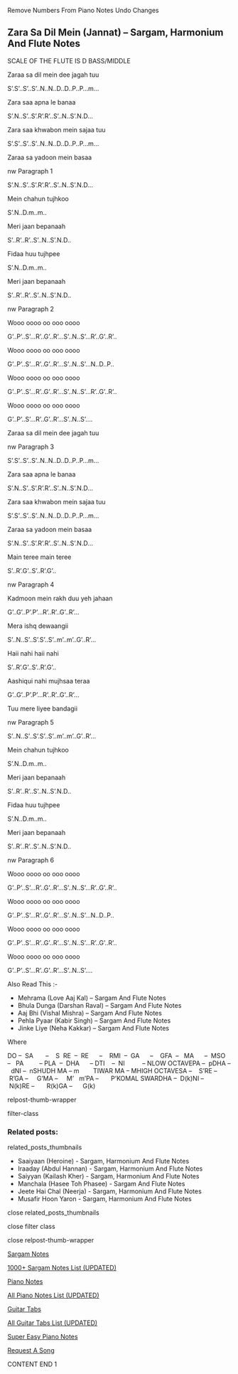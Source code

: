 
Remove Numbers From Piano Notes
Undo Changes



## Zara Sa Dil Mein (Jannat) – Sargam, Harmonium And Flute Notes



SCALE OF THE FLUTE IS D BASS/MIDDLE



Zaraa sa dil mein dee jagah tuu



S’.S’..S’..S’..N..N..D..D..P..P…m…



Zara saa apna le banaa



S’.N..S’..S’.R’.R’..S’..N..S’.N.D…



Zara saa khwabon mein sajaa tuu



S’.S’..S’..S’..N..N..D..D..P..P…m…



Zaraa sa yadoon mein basaa



nw Paragraph 1

S’.N..S’..S’.R’.R’..S’..N..S’.N.D…



Mein chahun tujhkoo



S’.N..D.m..m..



Meri jaan bepanaah



S’..R’..R’..S’..N..S’.N.D..



Fidaa huu tujhpee



S’.N..D.m..m..



Meri jaan bepanaah



S’..R’..R’..S’..N..S’.N.D..

nw Paragraph 2



Wooo oooo oo ooo oooo



G’..P’..S’…R’..G’..R’…S’..N..S’…R’..G’..R’..



Wooo oooo oo ooo oooo



G’..P’..S’…R’..G’..R’…S’..N..S’…N..D..P..



Wooo oooo oo ooo oooo



G’..P’..S’…R’..G’..R’…S’..N..S’…R’..G’..R’..



Wooo oooo oo ooo oooo



G’..P’..S’…R’..G’..R’…S’..N..S’….



Zaraa sa dil mein dee jagah tuu



nw Paragraph 3

S’.S’..S’..S’..N..N..D..D..P..P…m…



Zara saa apna le banaa



S’.N..S’..S’.R’.R’..S’..N..S’.N.D…



Zara saa khwabon mein sajaa tuu



S’.S’..S’..S’..N..N..D..D..P..P…m…



Zaraa sa yadoon mein basaa



S’.N..S’..S’.R’.R’..S’..N..S’.N.D…



Main teree main teree



S’..R’.G’..S’..R’.G’..

nw Paragraph 4



Kadmoon mein rakh duu yeh jahaan



G’..G’..P’.P’…R’..R’..G’..R’…



Mera ishq dewaangii



S’..N..S’..S’.S’..S’..m’..m’..G’..R’…



Haii nahi haii nahi



S’..R’.G’..S’..R’.G’..



Aashiqui nahi mujhsaa teraa



G’..G’..P’.P’…R’..R’..G’..R’…



Tuu mere liyee bandagii



nw Paragraph 5

S’..N..S’..S’.S’..S’..m’..m’..G’..R’…



Mein chahun tujhkoo



S’.N..D.m..m..



Meri jaan bepanaah



S’..R’..R’..S’..N..S’.N.D..



Fidaa huu tujhpee



S’.N..D.m..m..



Meri jaan bepanaah



S’..R’..R’..S’..N..S’.N.D..

nw Paragraph 6



Wooo oooo oo ooo oooo



G’..P’..S’…R’..G’..R’…S’..N..S’…R’..G’..R’..



Wooo oooo oo ooo oooo



G’..P’..S’…R’..G’..R’…S’..N..S’…N..D..P..



Wooo oooo oo ooo oooo



G’..P’..S’…R’..G’..R’…S’..N..S’…R’..G’..R’..



Wooo oooo oo ooo oooo



G’..P’..S’…R’..G’..R’…S’..N..S’….

Also Read This :-



* Mehrama (Love Aaj Kal) – Sargam And Flute Notes
* Bhula Dunga (Darshan Raval) – Sargam And Flute Notes
* Aaj Bhi (Vishal Mishra) – Sargam And Flute Notes
* Pehla Pyaar (Kabir Singh) – Sargam And Flute Notes
* Jinke Liye (Neha Kakkar) – Sargam And Flute Notes



Where



DO –  SA       –    S  RE  –  RE      –    RMI  –  GA      –    GFA  –   MA      –  MSO  –   PA         – PLA  –  DHA      – DTI    –  NI          – NLOW OCTAVEPA –  pDHA –  dNI –  nSHUDH MA – m        TIWAR MA – MHIGH OCTAVESA –    S’RE –     R’GA –     G’MA –     M’   m’PA –       P’KOMAL SWARDHA –  D(k)NI –       N(k)RE –       R(k)GA –      G(k)



relpost-thumb-wrapper

filter-class

### Related posts:

related_posts_thumbnails

* Saaiyaan (Heroine) - Sargam, Harmonium And Flute Notes
* Iraaday (Abdul Hannan) - Sargam, Harmonium And Flute Notes
* Saiyyan (Kailash Kher) - Sargam, Harmonium And Flute Notes
* Manchala (Hasee Toh Phasee) - Sargam And Flute Notes
* Jeete Hai Chal (Neerja) - Sargam, Harmonium And Flute Notes
* Musafir Hoon Yaron - Sargam, Harmonium And Flute Notes

close related_posts_thumbnails

close filter class

close relpost-thumb-wrapper

[Sargam Notes](https://www.notationsworld.com/sargam-notes.html)

[1000+ Sargam Notes List (UPDATED)](https://www.notationsworld.com/all-songs-list-sargam-notes.html)

[Piano Notes](https://www.notationsworld.com/piano-notes.html)

[All Piano Notes List (UPDATED)](https://www.notationsworld.com/all-songs-list-piano-notes.html)

[Guitar Tabs](https://www.notationsworld.com/guitar-tabs.html)

[All Guitar Tabs List (UPDATED)](https://www.notationsworld.com/all-songs-list-guitar-tabs.html)

[Super Easy Piano Notes](https://studywall.in/)

[Request A Song](https://www.notationsworld.com/request-a-song.html)

CONTENT END 1

